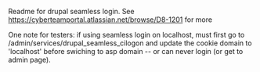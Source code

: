 Readme for drupal seamless login.
See https://cyberteamportal.atlassian.net/browse/D8-1201 for more

One note for testers:  if using seamless login on localhost, must first go to /admin/services/drupal_seamless_cilogon and update the cookie domain to 'localhost' before swiching to asp domain -- or can never login (or get to admin page).
